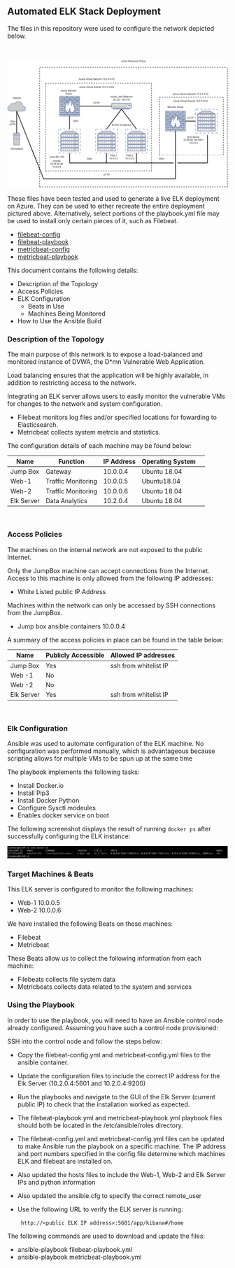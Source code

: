 ## Automated ELK Stack Deployment

The files in this repository were used to configure the network depicted below.


<br>

![](diagrams/Azure%20Resource%20Group%20Diagram.drawio.png)

These files have been tested and used to generate a live ELK deployment on Azure. They can be used to either recreate the entire deployment pictured above. Alternatively, select portions of the playbook.yml file may be used to install only certain pieces of it, such as Filebeat.

- [filebeat-config](ansible/filebeat-config.yml)
- [filebeat-playbook](ansible/filebeat-playbook.yml)
- [metricbeat-config](ansible/metricbeat-config.yml)
- [metricbeat-playbook](ansible/metricbeat-playbook.yml)<br>


This document contains the following details:
- Description of the Topology
- Access Policies
- ELK Configuration
  - Beats in Use
  - Machines Being Monitored
- How to Use the Ansible Build


### Description of the Topology

The main purpose of this network is to expose a load-balanced and monitored instance of DVWA, the D*mn Vulnerable Web Application.

Load balancing ensures that the application will be highly available, in addition to restricting access to the network.

Integrating an ELK server allows users to easily monitor the vulnerable VMs for changes to the network and system configuration.
- Filebeat monitors log files and/or specified locations for fowarding to Elasticsearch.
- Metricbeat collects system metrcis and statistics.

The configuration details of each machine may be found below:

| Name       | Function           | IP Address | Operating System |   |
|------------|--------------------|------------|------------------|---|
| Jump Box   | Gateway            | 10.0.0.4   | Ubuntu 18.04     |   |
| Web-1      | Traffic Monitoring | 10.0.0.5   | Ubuntu18.04      |   |
| Web-2      | Traffic Monitoring | 10.0.0.6   | Ubuntu 18.04     |   |
| Elk Server | Data Analytics     | 10.2.0.4   | Ubuntu 18.04     |   |
<br>


### Access Policies

The machines on the internal network are not exposed to the public Internet. 

Only the JumpBox machine can accept connections from the Internet. Access to this machine is only allowed from the following IP addresses:
- White Listed public IP Address

Machines within the network can only be accessed by SSH connections from the JumpBox.
- Jump box ansible containers 10.0.0.4

A summary of the access policies in place can be found in the table below:

| Name       | Publicly Accessible | Allowed IP addresses  |
|------------|---------------------|-----------------------|
| Jump Box   | Yes                 | ssh from whitelist IP |
| Web -1     | No                  |                       |
| Web -2     | No                  |                       |
| Elk Server | Yes                 | ssh from whitelist IP |
<br>

### Elk Configuration

Ansible was used to automate configuration of the ELK machine. No configuration was performed manually, which is advantageous because scripting allows for multiple VMs to be spun up at the same time

The playbook implements the following tasks:
- Install Docker.io
- Install Pip3
- Install Docker Python
- Configure Sysctl modeules
- Enables docker service on boot

The following screenshot displays the result of running `docker ps` after successfully configuring the ELK instance:

![ELK Docker ps](images/Elk%20docker%20ps.PNG)

### Target Machines & Beats
This ELK server is configured to monitor the following machines:
- Web-1 10.0.0.5
- Web-2 10.0.0.6

We have installed the following Beats on these machines:
- Filebeat
- Metricbeat

These Beats allow us to collect the following information from each machine:
- Filebeats collects file system data
- Metricbeats collects data related to the system and services

### Using the Playbook
In order to use the playbook, you will need to have an Ansible control node already configured. Assuming you have such a control node provisioned: 

SSH into the control node and follow the steps below:
- Copy the filebeat-config.yml and metricbeat-config.yml files to the ansible container.
- Update the configuration files to include the correct IP address for the Elk Server (10.2.0.4:5601 and 10.2.0.4:9200)
- Run the playbooks and navigate to the GUI of the Elk Server (current public IP) to check that the installation worked as expected.

- The filebeat-playbook.yml and metricbeat-playbook.yml playbook files should both be located in the /etc/ansible/roles directory.
- The filebeat-config.yml and metricbeat-config.yml files can be updated to make Ansible run the playbook on a specific machine. The IP address and port numbers specified in the config file determine which machines ELK and filebeat are installed on.

- Also updated the hosts files to include the Web-1, Web-2 and Elk Server IPs and python information

- Also updated the ansible.cfg to specify the correct remote_user
- Use the following URL to verify the ELK server is running:

       http://<public ELK IP address>:5601/app/kibana#/home

The following commands are used to download and update the files:

- ansible-playbook filebeat-playbook.yml
- ansible-playbook metricbeat-playbook.yml
